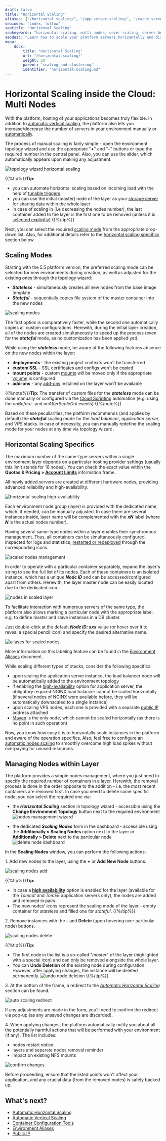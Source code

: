 ```yaml
---
draft: false
title: "Horizontal Scaling"
aliases: ["/horizontal-scaling/", "/app-server-scaling/", "/cache-server-scaling/", "/database-server-scaling/", "/docker-container-scaling/", "/load-balancer-scaling/", "/multi-nodes/", "/storage-container-scaling/", "/vps-scaling/", "/app-server-horizontal-scaling/", "/cache-server-horizontal-scaling/", "/database-server-horizontal-scaling/", "/docker-container-horizontal-scaling/", "/load-balancer-horizontal-scaling/", "/storage-container-horizontal-scaling/", "/vps-horizontal-scaling/"]
seoindex: "index, follow"
seotitle: "Horizontal Scaling"
seokeywords: "horizontal scaling, multi nodes, sever scaling, server horizontal scaling, servers scaling in cloud, cloud increase instance count, cloud horizontal scaling, horizontal scaling in cloud, horizontal scaling in paas, server nodes count, cloud multi nodes, cluster scaling in cloud, app scaling high availability, containers scaling, containers horizontal scaling, nodes scaling, nodes horizontal scaling"
seodesc: "Learn how to scale your platform servers horizontally and discover this feature implementation specifics on the hardware level. Get some additional tips and tweaks on the horizontal scaling usage and how to automate it."
menu: 
    docs:
        title: "Horizontal Scaling"
        url: "/horizontal-scaling/"
        weight: 20
        parent: "scaling-and-clustering"
        identifier: "horizontal-scaling.md"
---
```


# Horizontal Scaling inside the Cloud: Multi Nodes

With the platform, hosting of your applications becomes truly flexible. In addition to [automatic vertical scaling](/automatic-vertical-scaling/), the platform also lets you increase/decrease the number of servers in your environment manually or [automatically](/automatic-horizontal-scaling/).

The process of manual scaling is fairly simple - open the environment topology wizard and use the appropriate "**+**" and "**-**" buttons or type the required number in the central panel. Also, you can use the slider, which automatically appears upon making any adjustment.

![topology wizard horizontal scaling](01-topology-wizard-horizontal-scaling.png)

{{%tip%}}**Tip:** 
* you can automate horizontal scaling based on incoming load with the help of [tunable triggers](/automatic-horizontal-scaling/)
* you can use the initial (master) node of the layer as your [storage server](/master-container-storage/) for sharing data within the whole layer
* in case of scaling in (i.e decreasing the nodes number), the last container added to the layer is the first one to be removed (unless it is [selected explicitly](#managing-nodes-within-layer))
{{%/tip%}}

Next, you can select the required [scaling mode](#scaling-modes) from the appropriate drop-down list. Also, for additional details refer to the [horizontal scaling specifics](#horizontal-scaling-specifics) section below.


## Scaling Modes

Starting with the 5.5 platform version, the preferred scaling mode can be selected for new environments during creation, as well as adjusted for the existing ones through the topology wizard:

* ***Stateless*** - simultaneously creates all new nodes from the base image template
* ***Stateful*** - sequentially copies file system of the master container into the new nodes

![scaling modes](02-scaling-modes.png)

The first option is comparatively faster, while the second one automatically copies all custom configurations. Herewith, during the initial layer creation, all of the nodes are created simultaneously to speed up the process (even for the ***stateful*** mode, as no customization has been applied yet).

While using the ***stateless*** mode, be aware of the following features absence on the new nodes within the layer:

* **deployments** - the existing project contexts won't be transferred
* **custom SSL** - SSL certificates and configs won't be copied
* **mount points** - custom [mounts](/mount-points/) will be moved only if the appropriate [volume](/container-volumes/) is configured
* **add-ons** - any [add-ons](/marketplace/) installed on the layer won't be available

{{%note%}}**Tip:** The transfer of custom files for the ***stateless*** mode can be done manually or configured via the [Cloud Scripting](https://docs.cloudscripting.com/) automation (e.g. using the *onBefore-* and *onAfterScaleOut* events).{{%/note%}}

Based on these peculiarities, the platform recommends (and applies by default) the ***stateful*** scaling mode for the *load balancer*, *application server*, and *VPS* stacks. In case of necessity, you can manually redefine the scaling mode for your nodes at any time via topology wizard.


## Horizontal Scaling Specifics

The maximum number of the same-type servers within a single environment layer depends on a particular hosting provider settings (usually this limit stands for 16 nodes). You can check the exact value within the **Quotas & Pricing > [Account Limits](/quotas-system/)** information frame.

All newly added servers are created at different hardware nodes, providing advanced reliability and high-availability.

![horizontal scaling high-availability](03-horizontal-scaling-high-availability.png)

Each environment node group (layer) is provided with the dedicated name, which, if needed, can be manually adjusted. In case there are several instances inside, layer name will be complemented with the ***xN*** label (where ***N*** is the actual nodes number).

Having several same-type nodes within a layer enables their synchronous management. Thus, all containers can be simultaneously [configured](/container-configuration/), inspected for logs and statistics, [restarted or redeployed](/container-redeploy/) through the corresponding icons.

![scaled nodes management](04-scaled-nodes-management.png)

In order to operate with a particular container separately, expand the layer's string to see the full list of its nodes. Each of these containers is an isolated instance, which has a unique ***Node ID*** and can be accessed/configured apart from others. Herewith, the layer master node can be easily located due to the dedicated icon.

![nodes in scaled layer](05-nodes-in-scaled-layer.png)

To facilitate interaction with numerous servers of the same type, the platform also allows marking a particular node with the appropriate label, e.g. to define master and slave instances in a DB cluster.

Just double-click at the default ***Node ID: xxx*** value (or hover over it to reveal a special pencil icon) and specify the desired alternative name.

![aliases for scaled nodes](06-aliases-for-scaled-nodes.png)

More information on this labeling feature can be found in the [Environment Aliases](/environment-aliases/) document.

While scaling different types of stacks, consider the following specifics:

* upon scaling the application server instance, the load balancer node will be automatically added to the environment topology
* if enabling the [high-availability](/session-replication/) option for application server, the obligatory required NGINX load balancer cannot be scaled horizontally (if several nodes of NGINX were available before, they will be automatically downscaled to a single instance)
* upon scaling VPS nodes, each one is provided with a separate [public IP](/public-ip/) address attached
* [Maven](/java-vcs-deployment/) is the only node, which cannot be scaled horizontally (as there is no point in such operation)

Now, you know how easy it is to horizontally scale instances in the platform and aware of the operation specifics. Also, feel free to configure an [automatic nodes scaling](/automatic-horizontal-scaling/) to smoothly overcome high load spikes without overpaying for unused resources.


## Managing Nodes within Layer

The platform provides a simple nodes management, where you just need to specify the required number of containers in a layer. Herewith, the removal process is done in the order opposite to the addition - i.e. the most recent containers are removed first. In case you need to delete some specific node, you can select the required one via:

* the ***Horizontal Scaling*** section in topology wizard - accessible using the **Change Environment Topology** button next to the required environment
![nodes management wizard](07-nodes-management-wizard.png)

* the dedicated ***Scaling Nodes*** form in the dashboard - accessible using the **Additionally > Scaling Nodes** option next to the layer or **Additionally > Delete** next to the particular node
![delete node dashboard](08-delete-node-dashboard.png)

In the **Scaling Nodes** window, you can perform the following actions:

1\. Add new nodes to the layer, using the **+** or **Add New Node** buttons.

![scaling nodes add](09-scaling-nodes-add.png)


{{%tip%}}**Tip:** 
* In case a **[high availability](/session-replication/)** option is enabled for the layer (available for the *Tomcat* and *TomEE* application servers only), the nodes are added and removed in pairs.
* The new nodes' icons represent the scaling mode of the layer - empty container for *stateless* and filled one for *stateful*.
{{%/tip%}}

2\. Remove instances with the **-** and **Delete** (upon hovering over particular node) buttons.

![scaling nodes delete](10-scaling-nodes-delete.png)

{{%tip%}}**Tip:** 
* The first node in the list is a so-called "*master*" of the layer (highlighted with a special icon) and can only be removed alongside the whole layer.
* You can **Undo Deletion** of the existing node during configuration. However, after applying changes, the instance will be deleted permanently.
![undo node deletion](11-undo-node-deletion.png)
{{%/tip%}}

3\. At the bottom of the frame, a redirect to the *[Automatic Horizontal Scaling](/automatic-horizontal-scaling/)* section can be found.

![auto scaling redirect](12-auto-scaling-redirect.png)

If any adjustments are made in the form, you'll need to confirm the redirect via pop-up (as any unsaved changes are discarded).

4\. When applying changes, the platform automatically notify you about all the potentially harmful actions that will be performed with your environment (if any). The list includes:

* nodes restart notice
* layers and separate nodes removal reminder
* impact on existing NFS mounts

![confirm changes](13-confirm-changes.png)

Before proceeding, ensure that the listed points won't affect your application, and any crucial data (from the removed nodes) is safely backed up.


## What's next?

* [Automatic Horizontal Scaling](/automatic-horizontal-scaling/)
* [Automatic Vertical Scaling](/automatic-vertical-scaling/)
* [Container Configuration Tools](/container-configuration/)
* [Environment Aliases](/environment-aliases/)
* [Public IP](/public-ip/)